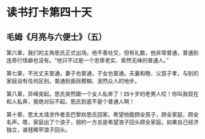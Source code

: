 # 读书打卡第四十天

## 毛姆《月亮与六便士》（五）

第六章，我们的主角思氏正式出场。他不善社交，但有礼数，他非常普通，普通到连奇行怪癖也没有。“他只不过是一个忠厚老实、索然无味的普通人。”

第七章，不光丈夫普通，妻子也普通，子女也普通。夫妻和睦、父慈子孝，与别的家庭没有任何区别。普通到面目模糊、泯然众人的地步。

第八章，异峰突起。思氏突然跟一个女人私奔了！四十岁的老男人哎！你叫我现在和人私奔，我绝对玩不起。思氏到底不是个普通人啊！

第十章，思太太请求作者去巴黎劝思氏回家。希望他能顾全孩子，顾全家庭，顾全名声。嗯，家庭出了个浪子，弱的一方总是希望浪子回头顾全家庭。如果自己经济独立，谁毬稀罕浪子回头。
